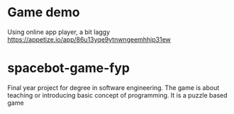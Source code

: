 # Game demo
Using online app player, a bit laggy
https://appetize.io/app/86u13yqe9ytnwngeemhhjp31ew

# spacebot-game-fyp
Final year project for degree in software engineering. The game is about teaching or introducing basic concept of programming.
It is a puzzle based game
